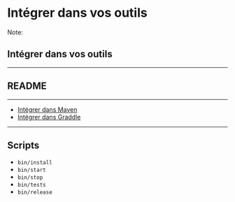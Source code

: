 <!-- .slide: data-background="images/06/tools.jpg" data-background-size="auto 100%" data-background-position="center center" class="no-title" -->

Intégrer dans vos outils
========================

Note: <h2>Intégrer dans vos outils</h2>

---

## README

---

* [Intégrer dans Maven](http://addyosmani.com/blog/making-maven-grunt/)
* [Intégrer dans Graddle](http://naleid.com/blog/2013/01/24/calling-gruntjs-tasks-from-gradle/)

---

## Scripts

* `bin/install`
* `bin/start`
* `bin/stop`
* `bin/tests`
* `bin/release`

